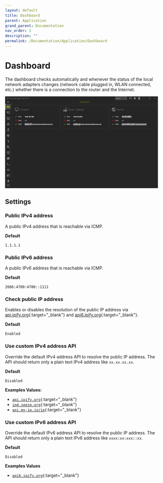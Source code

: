 ```yaml
---
layout: default
title: Dashboard
parent: Application
grand_parent: Documentation
nav_order: 1
description: ""
permalink: /Documentation/Application/Dashboard
---
```


# Dashboard
The dashboard checks automatically and whenever the status of the local network adapters changes (network cable plugged in, WLAN connected, etc.) whether there is a connection to the router and the Internet.

![Dashboard](01_Dashboard.png)

## Settings

### Public IPv4 address
A public IPv4 address that is reachable via ICMP.

**Default** 
```
1.1.1.1
```

### Public IPv6 address
A public IPv6 address that is reachable via ICMP.

**Default** 
```
2606:4700:4700::1111
```

### Check public IP address
Enables or disables the resolution of the public IP address via [api.ipify.org](https://www.ipify.org/){:target="_blank"} and [api6.ipify.org](https://www.ipify.org/){:target="_blank"}.

**Default** 
```
Enabled
```

### Use custom IPv4 address API
Override the default IPv4 address API to resolve the public IP address. The API should return only a plain text IPv4 address like `xx.xx.xx.xx`.

**Default** 
```
Disabled
``` 

**Examples Values:** 
- [`api.ipify.org`](https://api.ipify.org/){:target="_blank"}
- [`ip4.seeip.org`](https://ip4.seeip.org/){:target="_blank"}
- [`api.my-ip.io/ip`](https://api.my-ip.io/ip){:target="_blank"}

### Use custom IPv6 address API
Override the default IPv6 address API to resolve the public IP address. The API should return only a plain text IPv6 address like `xxxx:xx:xxx::xx`.

**Default** 
```
Disabled
```

**Examples Values** 
- [`api6.ipify.org`](https://api6.ipify.org/){:target="_blank"}
